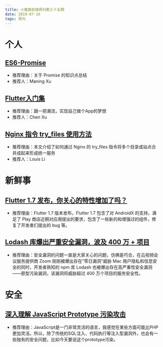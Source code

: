 ```yaml
---
title: 小蜜蜂前端周刊第三十五期
date: 2019-07-16
tags: 周刊
---
```


# 个人

## [ES6-Promise](https://www.jianshu.com/p/d2f61e8795d2)

- 推荐理由：关于 Promise 的知识点总结
- 推荐人：Maning Xu

## [Flutter入门集](https://www.jianshu.com/p/2f9ed303c8ec)

- 推荐理由：跟一把潮流，实现自己做个App的梦想
- 推荐人：Chen Xu

## [Nginx 指令 try_files 使用方法](https://lichangwei.github.io/2019/07/15/nginx-try-files/)

- 推荐理由：本文介绍了如何通过 Nginx 的 try_files 指令将多个目录或站点合并成起来形成统一服务
- 推荐人：Louis Li

# 新鲜事

## [Flutter 1.7 发布，你关心的特性增加了吗？](https://www.infoq.cn/article/8-TbGbx7Ut26D9O3808a)

- 推荐理由：Flutter 1.7 版本发布，Flutter 1.7 包含了对 AndroidX 的支持，满足了 Play 商店近期对应用提出的要求，包含了一些新的和增强过的组件，修复了开发者们提出的 bug 等。

## [Lodash 库爆出严重安全漏洞，波及 400 万 + 项目](https://www.infoq.cn/article/k7C-ZvXKOHh284ToEy9K)

- 推荐理由：安全漏洞的问题一直是大家关心的问题，仿佛是巧合，在云视频会议服务提供商 Zoom 刚刚被爆出存在”零日漏洞“威胁 Mac 用户隐私和信息安全的同时，开发者熟知的 npm 库 Lodash 也被爆出存在高严重性安全漏洞——原型污染漏洞，该漏洞将威胁超过 400 万个项目的服务安全性。

# 安全

## [深入理解 JavaScript Prototype 污染攻击](https://www.leavesongs.com/PENETRATION/javascript-prototype-pollution-attack.html)

- 推荐理由：JavaScript是一门非常灵活的语言，我感觉在某些方面可能比PHP更加灵活。所以，除了传统的SQL注入、代码执行等注入型漏洞外，也会有一些独有的安全问题，比如今天要说这个prototype污染。
